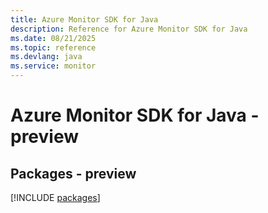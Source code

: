 ```yaml
---
title: Azure Monitor SDK for Java
description: Reference for Azure Monitor SDK for Java
ms.date: 08/21/2025
ms.topic: reference
ms.devlang: java
ms.service: monitor
---
```

# Azure Monitor SDK for Java - preview
## Packages - preview
[!INCLUDE [packages](monitor-index.md)]